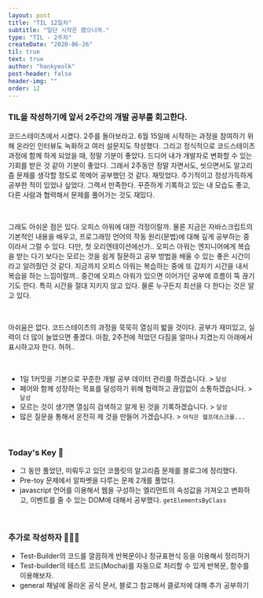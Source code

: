 ```yaml
---
layout: post
title: "TIL 12일차"
subtitle: "일단 시작은 했으니까."
type: "TIL - 2주차"
createDate: "2020-06-26"
til: true
text: true
author: "hankyeolk"
post-header: false
header-img: ""
order: 12
---
```


### TIL을 작성하기에 앞서 2주간의 개발 공부를 회고한다. 

코드스테이츠에서 시켰다. 2주를 돌아보라고. 6월 15일에 시작하는 과정을 참여하기 위해 온라인 인터뷰도 녹화하고 여러 설문지도 작성했다. 그리고 정식적으로 코드스테이츠 과정에 함께 하게 되었을 때, 정말 기분이 좋았다. 드디어 내가 개발자로 변화할 수 있는 기회를 받은 것 같아 기분이 좋았다. 그래서 2주동안 정말 자면서도, 씻으면서도 알고리즘 문제를 생각할 정도로 목메어 공부했던 것 같다. 재밋었다. 주기적이고 정성가득하게 공부한 적이 있었나 싶었다. 그랙서 만족한다. 꾸준하게 기록하고 있는 내 모습도 좋고, 다른 사람과 협력해서 문제를 풀어가는 것도 재밌다.

<br>

그래도 아쉬운 점은 있다. 오피스 아워에 대한 걱정이랄까. 물론 지금은 자바스크립트의 기본적인 내용을 배우고, 프로그래밍 언어의 작동 원리(문법)에 대해 깊게 공부하는 중이라서 그럴 수 있다. 다만, 첫 오리엔테이션에선가.. 오피스 아워는 엔지니어에게 복습을 받는 다기 보다는 모르는 것을 쉽게 질문하고 공부 방법을 배울 수 있는 좋은 시간이라고 알려줬던 것 같다. 지금까지 오피스 아워는 복습하는 중에 또 갑자기 시간을 내서 복습을 하는 느낌이랄까.. 중간에 오피스 아워가 있으면 이어가던 공부에 흐름이 뚝 끊기기도 한다. 특히 시간을 절대 지키지 않고 있다. 물론 누구든지 최선을 다 한다는 것은 알고 있다.

<br>

아쉬움은 없다. 코드스테이츠의 과정을 묵묵히 열심히 밟을 것이다. 공부가 재미있고, 실력이 더 많이 늘었으면 좋겠다. 아참, 2주전에 적었던 다짐을 얼마나 지켰는지 아래에서 표시하고자 한다. 허허..

<br>

- 1일 1커밋을 기본으로 꾸준한 개발 공부 데이터 관리를 하겠습니다.  >  `달성`
- 페어와 함께 성장하는 목표를 달성하기 위해 협력하고 끊임없이 소통하겠습니다.  >  `달성`
- 모르는 것이 생기면 열심히 검색하고 알게 된 것을 기록하겠습니다.  >  `달성`
- 많은 질문을 통해서 온전히 제 것을 만들어 가겠습니다.  >  `아직은 헬프데스크를...`

<br>

### Today's Key 🔑

- 그 동안 풀었던, 미뤄두고 있던 코플릿의 알고리즘 문제를 블로그에 정리했다.
- Pre-toy 문제에서 알파벳을 다루는 문제 2개를 풀었다.
- javascript 언어를 이용해서 웹을 구성하는 엘리먼트의 속성값을 가져오고 변화하고, 이벤트를 줄 수 있는 DOM에 대해서 공부했다. `getElementsByClass`
<br>

### 추가로 작성하자 🚶🏻‍♂️

- Test-Builder의 코드를 깔끔하게 반복문이나 정규표현식 등을 이용해서 정리하기
- Test-builder의 테스트 코드(Mocha)를 자동으로 처리할 수 있게 반복문, 함수를 이용해보자.
- general 채널에 올라온 공식 문서, 블로그 참고해서 클로저에 대해 추가 공부하기